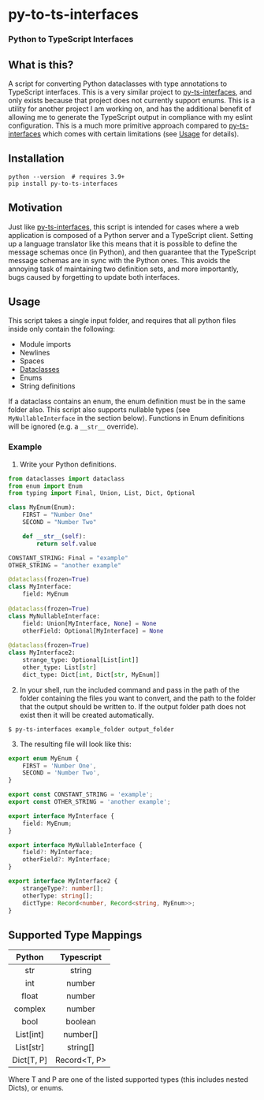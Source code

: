 # py-to-ts-interfaces
### Python to TypeScript Interfaces

## What is this?

A script for converting Python dataclasses with type annotations to TypeScript interfaces. This is a very similar 
project to [py-ts-interfaces](https://github.com/cs-cordero/py-ts-interfaces), and only exists because that project 
does not currently support enums. This is a utility for another project I am working on, and has the 
additional benefit of allowing me to generate the TypeScript output in compliance with my eslint configuration. This 
is a much more primitive approach compared to [py-ts-interfaces](https://github.com/cs-cordero/py-ts-interfaces) which 
comes with certain limitations (see [Usage](#Usage) for details).

## Installation

```
python --version  # requires 3.9+
pip install py-to-ts-interfaces
```

## Motivation

Just like [py-ts-interfaces](https://github.com/cs-cordero/py-ts-interfaces), this script is intended for cases 
where a web application is composed of a Python server and a TypeScript client. Setting up a language translator 
like this means that it is possible to define the message schemas once (in Python), and then guarantee that the 
TypeScript message schemas are in sync with the Python ones. This avoids the annoying task of maintaining two 
definition sets, and more importantly, bugs caused by forgetting to update both interfaces.

## Usage

This script takes a single input folder, and requires that all python files inside only contain the following:
- Module imports
- Newlines
- Spaces
- [Dataclasses](https://docs.python.org/3/library/dataclasses.html)
- Enums
- String definitions

If a dataclass contains an enum, the enum definition must be in the same folder also. 
This script also supports nullable types (see `MyNullableInterface` in the section below).
Functions in Enum definitions will be ignored (e.g. a `__str__` override).

### Example

1. Write your Python definitions.

```python
from dataclasses import dataclass
from enum import Enum
from typing import Final, Union, List, Dict, Optional

class MyEnum(Enum):
    FIRST = "Number One"
    SECOND = "Number Two"

    def __str__(self):
        return self.value

CONSTANT_STRING: Final = "example"
OTHER_STRING = "another example"

@dataclass(frozen=True)
class MyInterface:
    field: MyEnum
    
@dataclass(frozen=True)
class MyNullableInterface:
    field: Union[MyInterface, None] = None
    otherField: Optional[MyInterface] = None
    
@dataclass(frozen=True)
class MyInterface2:
    strange_type: Optional[List[int]]
    other_type: List[str]
    dict_type: Dict[int, Dict[str, MyEnum]]

```

2. In your shell, run the included command and pass in the path of the folder containing the files you want to convert, 
   and the path to the folder that the output should be written to. If the output folder path does not exist then it 
   will be created automatically. 
```
$ py-ts-interfaces example_folder output_folder
```

3. The resulting file will look like this:
```typescript
export enum MyEnum {
    FIRST = 'Number One',
    SECOND = 'Number Two',
}

export const CONSTANT_STRING = 'example';
export const OTHER_STRING = 'another example';

export interface MyInterface {
    field: MyEnum;
}

export interface MyNullableInterface {
    field?: MyInterface;
    otherField?: MyInterface;
}

export interface MyInterface2 {
    strangeType?: number[];
    otherType: string[];
    dictType: Record<number, Record<string, MyEnum>>;
}

```

## Supported Type Mappings

| Python                          | Typescript                    |
|:-------------------------------:|:-----------------------------:|
| str                             | string                        |
| int                             | number                        |
| float                           | number                        |
| complex                         | number                        |
| bool                            | boolean                       |
| List[int]                       | number[]                      |
| List[str]                       | string[]                      |
| Dict[T, P]                      | Record<T, P>                  |

Where T and P are one of the listed supported types (this includes nested Dicts), or enums. 